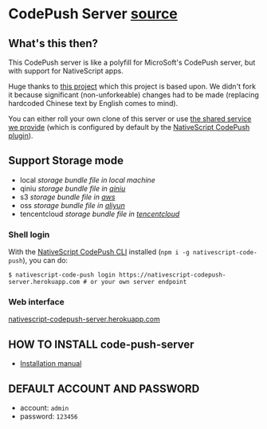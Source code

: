 # CodePush Server [source](https://github.com/EddyVerbruggen/code-push-server) 

## What's this then?
This CodePush server is like a polyfill for MicroSoft's CodePush server, but with support for NativeScript apps.

Huge thanks to [this project](https://github.com/lisong/code-push-server) which this project is based upon.
We didn't fork it because significant (non-unforkeable) changes had to be made (replacing hardcoded Chinese text by English comes to mind).

You can either roll your own clone of this server or use [the shared service we provide](https://nativescript-codepush-server.herokuapp.com/) (which is configured by default by the [NativeScript CodePush plugin](https://github.com/EddyVerbruggen/nativescript-code-push)).

## Support Storage mode 

- local *storage bundle file in local machine*
- qiniu *storage bundle file in [qiniu](http://www.qiniu.com/)*
- s3 *storage bundle file in [aws](https://aws.amazon.com/)*
- oss *storage bundle file in [aliyun](https://www.aliyun.com/product/oss)*
- tencentcloud *storage bundle file in [tencentcloud](https://cloud.tencent.com/product/cos)*

### Shell login

With the [NativeScript CodePush CLI]() installed (`npm i -g nativescript-code-push`), you can do:

```shell
$ nativescript-code-push login https://nativescript-codepush-server.herokuapp.com # or your own server endpoint
```

### Web interface 

[nativescript-codepush-server.herokuapp.com](https://nativescript-codepush-server.herokuapp.com/)

## HOW TO INSTALL code-push-server

- [Installation manual](https://github.com/EddyVerbruggen/code-push-server/blob/master/docs/README.md)

## DEFAULT ACCOUNT AND PASSWORD

- account: `admin`
- password: `123456`